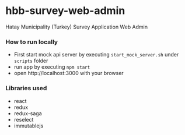 # hbb-survey-web-admin
Hatay Municipality (Turkey) Survey Application Web Admin

### How to run locally
* First start mock api server by executing `start_mock_server.sh` under `scripts` folder
* run app by executing `npm start`
* open http://localhost:3000 with your browser

### Libraries used
* react
* redux
* redux-saga
* reselect
* immutablejs